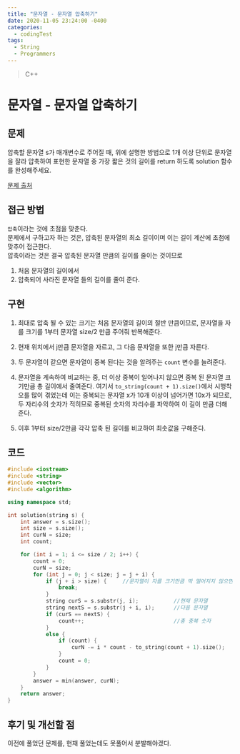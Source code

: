 ```yaml
---
title: "문자열 - 문자열 압축하기"
date: 2020-11-05 23:24:00 -0400
categories: 
  - codingTest
tags:
  - String
  - Programmers
---
```


> C++ 

문자열 - 문자열 압축하기
=============
 
## 문제
압축할 문자열 s가 매개변수로 주어질 때, 위에 설명한 방법으로 1개 이상 단위로 문자열을 잘라 압축하여 표현한 문자열 중 가장 짧은 것의 길이를 return 하도록 solution 함수를 완성해주세요.

[문제 출처](https://programmers.co.kr/learn/courses/30/lessons/60057)

## 접근 방법 
`압축`이라는 것에 초점을 맞춘다.  
문제에서 구하고자 하는 것은, 압축된 문자열의 최소 길이이며 이는 길이 계산에 초첨에 맞추어 접근한다.  
압축이라는 것은 결국 압축된 문자열 만큼의 길이를 줄이는 것이므로   
1. 처음 문자열의 길이에서 
2. 압축되어 사라진 문자열 들의 길이를 줄여 준다.  

## 구현
1. 최대로 압축 될 수 있는 크기는 처음 문자열의 길이의 절반 만큼이므로, 문자열을 자를 크기를 1부터 문자열 size/2 만큼 주어줘 반복해준다.   

2. 현재 위치에서 j만큼 문자열을 자르고, 그 다음 문자열을 또한 j만큼 자른다.  

3. 두 문자열이 같으면 문자열이 중복 된다는 것을 알려주는 `count` 변수를 늘려준다.  

4. 문자열을 계속하여 비교하는 중, 더 이상 중복이 일어나지 않으면 중복 된 문자열 크기만큼 총 길이에서 줄여준다. 여기서 `to_string(count + 1).size()`에서 시행착오를 많이 겪었는데 이는 중복되는 문자열 x가 10개 이상이 넘어가면 10x가 되므로, 두 자리수의 숫자가 적히므로 중복된 숫자의 자리수를 파악하여 이 길이 만큼 더해준다.  

5. 이후 1부터 size/2만큼 각각 압축 된 길이를 비교하여 최솟값을 구해준다.  

## 코드 
```c++
#include <iostream>
#include <string>
#include <vector>
#include <algorithm>

using namespace std;

int solution(string s) {
    int answer = s.size();
    int size = s.size();
    int curN = size;
    int count;

    for (int i = 1; i <= size / 2; i++) {
        count = 0;
        curN = size;
        for (int j = 0; j < size; j = j + i) {
            if (j + i > size) {     //문자열이 자를 크기만큼 딱 떨어지지 않으면 바로 종료한다. 이는 나머지 길이는 압축이 되지 않으므로 생략한다.
                break;
            }
            string curS = s.substr(j, i);           //현재 문자열
            string nextS = s.substr(j + i, i);      //다음 문자열
            if (curS == nextS) {
                count++;                            //총 중복 숫자
            }
            else {
                if (count) {
                    curN -= i * count - to_string(count + 1).size();        //기존 문자열 길이에서 줄여준다.
                }
                count = 0;
            }
        }
        answer = min(answer, curN);
    }
    return answer;
}
```

## 후기 및 개선할 점
이전에 풀었던 문제를, 현재 풀었는데도 못풀어서 분발해야겠다.